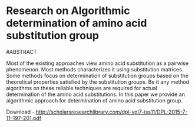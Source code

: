 # Research on Algorithmic determination of amino acid substitution group

#ABSTRACT

Most of the existing approaches view amino acid substitution as a pairwise phenomenon. Most methods
characterizes it using substitution matrices. Some methods focus on determination of substitution groups based on
the theoretical properties satisfied by the substitution groups. Be it any method algorithms on these reliable
techniques are required for actual determination of the amino acid substitutions. In this paper we provide an
algorithmic approach for determination of amino acid substitution group.

Download - http://scholarsresearchlibrary.com/dpl-vol7-iss11/DPL-2015-7-11-197-201.pdf
